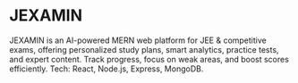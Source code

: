 # JEXAMIN
JEXAMIN is an AI-powered MERN web platform for JEE &amp; competitive exams, offering personalized study plans, smart analytics, practice tests, and expert content. Track progress, focus on weak areas, and boost scores efficiently.  Tech: React, Node.js, Express, MongoDB.
